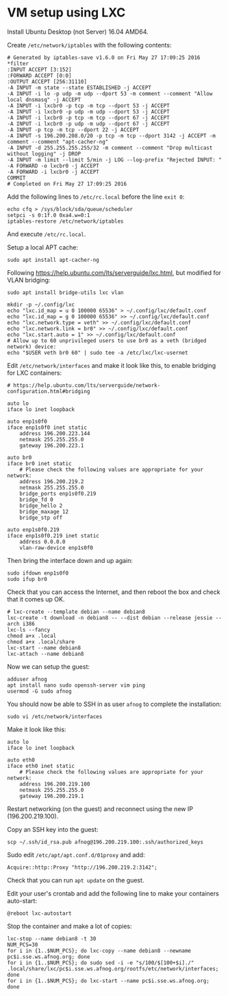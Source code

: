 # VM setup using LXC

Install Ubuntu Desktop (not Server) 16.04 AMD64.

Create `/etc/network/iptables` with the following contents:

	# Generated by iptables-save v1.6.0 on Fri May 27 17:09:25 2016
	*filter
	:INPUT ACCEPT [3:152]
	:FORWARD ACCEPT [0:0]
	:OUTPUT ACCEPT [256:31110]
	-A INPUT -m state --state ESTABLISHED -j ACCEPT
	-A INPUT -i lo -p udp -m udp --dport 53 -m comment --comment "Allow local dnsmasq" -j ACCEPT
	-A INPUT -i lxcbr0 -p tcp -m tcp --dport 53 -j ACCEPT
	-A INPUT -i lxcbr0 -p udp -m udp --dport 53 -j ACCEPT
	-A INPUT -i lxcbr0 -p tcp -m tcp --dport 67 -j ACCEPT
	-A INPUT -i lxcbr0 -p udp -m udp --dport 67 -j ACCEPT
	-A INPUT -p tcp -m tcp --dport 22 -j ACCEPT
	-A INPUT -s 196.200.208.0/20 -p tcp -m tcp --dport 3142 -j ACCEPT -m comment --comment "apt-cacher-ng"
	-A INPUT -d 255.255.255.255/32 -m comment --comment "Drop multicast without logging" -j DROP
	-A INPUT -m limit --limit 5/min -j LOG --log-prefix "Rejected INPUT: "
	-A FORWARD -o lxcbr0 -j ACCEPT
	-A FORWARD -i lxcbr0 -j ACCEPT
	COMMIT
	# Completed on Fri May 27 17:09:25 2016

Add the following lines to `/etc/rc.local` before the line `exit 0`:

	echo cfq > /sys/block/sda/queue/scheduler
	setpci -s 0:1f.0 0xa4.w=0:1
	iptables-restore /etc/network/iptables

And execute `/etc/rc.local`.

Setup a local APT cache:

	sudo apt install apt-cacher-ng

Following https://help.ubuntu.com/lts/serverguide/lxc.html, but modified for VLAN bridging:

	sudo apt install bridge-utils lxc vlan

	mkdir -p ~/.config/lxc
	echo "lxc.id_map = u 0 100000 65536" > ~/.config/lxc/default.conf
	echo "lxc.id_map = g 0 100000 65536" >> ~/.config/lxc/default.conf
	echo "lxc.network.type = veth" >> ~/.config/lxc/default.conf
	echo "lxc.network.link = br0" >> ~/.config/lxc/default.conf
	echo "lxc.start.auto = 1" >> ~/.config/lxc/default.conf
	# Allow up to 60 unprivileged users to use br0 as a veth (bridged network) device:
	echo "$USER veth br0 60" | sudo tee -a /etc/lxc/lxc-usernet

Edit `/etc/network/interfaces` and make it look like this, to enable bridging for LXC containers:

	# https://help.ubuntu.com/lts/serverguide/network-configuration.html#bridging

	auto lo
	iface lo inet loopback

	auto enp1s0f0
	iface enp1s0f0 inet static
		address 196.200.223.144
		netmask 255.255.255.0
		gateway 196.200.223.1

	auto br0
	iface br0 inet static
		# Please check the following values are appropriate for your network:
		address 196.200.219.2
		netmask 255.255.255.0
		bridge_ports enp1s0f0.219
		bridge_fd 0
		bridge_hello 2
		bridge_maxage 12
		bridge_stp off

	auto enp1s0f0.219
	iface enp1s0f0.219 inet static
		address 0.0.0.0
		vlan-raw-device enp1s0f0

Then bring the interface down and up again:

	sudo ifdown enp1s0f0
	sudo ifup br0

Check that you can access the Internet, and then reboot the box and check that it comes up OK.

	# lxc-create --template debian --name debian8
	lxc-create -t download -n debian8 -- --dist debian --release jessie --arch i386
	lxc-ls --fancy
	chmod a+x .local
	chmod a+x .local/share
	lxc-start --name debian8
	lxc-attach --name debian8

Now we can setup the guest:

	adduser afnog
	apt install nano sudo openssh-server vim ping
	usermod -G sudo afnog

You should now be able to SSH in as user `afnog` to complete the installation:

	sudo vi /etc/network/interfaces

Make it look like this:

	auto lo
	iface lo inet loopback

	auto eth0
	iface eth0 inet static
		# Please check the following values are appropriate for your network:
		address 196.200.219.100
		netmask 255.255.255.0
		gateway 196.200.219.1

Restart networking (on the guest) and reconnect using the new IP (196.200.219.100).

Copy an SSH key into the guest:

	scp ~/.ssh/id_rsa.pub afnog@196.200.219.100:.ssh/authorized_keys

Sudo edit `/etc/apt/apt.conf.d/01proxy` and add:

	Acquire::http::Proxy "http://196.200.219.2:3142";

Check that you can run `apt update` on the guest.

Edit your user's crontab and add the following line to make your containers auto-start:

	@reboot lxc-autostart

Stop the container and make a lot of copies:

	lxc-stop --name debian8 -t 30
	NUM_PCS=30
	for i in {1..$NUM_PCS}; do lxc-copy --name debian8 --newname pc$i.sse.ws.afnog.org; done
	for i in {1..$NUM_PCS}; do sudo sed -i -e "s/100/$[100+$i]./" .local/share/lxc/pc$i.sse.ws.afnog.org/rootfs/etc/network/interfaces; done
	for i in {1..$NUM_PCS}; do lxc-start --name pc$i.sse.ws.afnog.org; done




